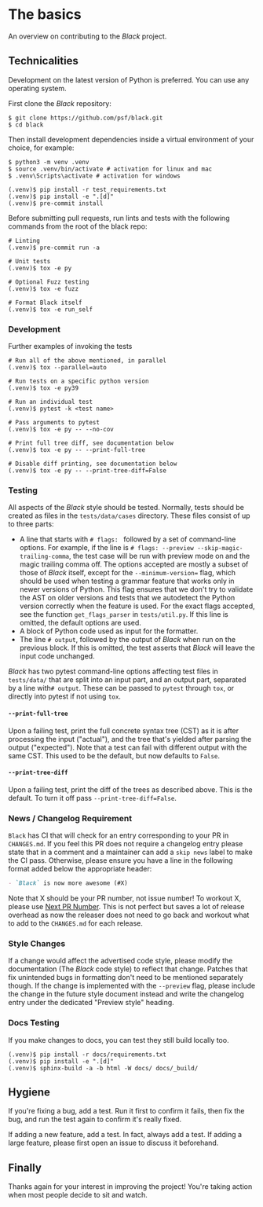 # The basics

An overview on contributing to the _Black_ project.

## Technicalities

Development on the latest version of Python is preferred. You can use any operating
system.

First clone the _Black_ repository:

```console
$ git clone https://github.com/psf/black.git
$ cd black
```

Then install development dependencies inside a virtual environment of your choice, for
example:

```console
$ python3 -m venv .venv
$ source .venv/bin/activate # activation for linux and mac
$ .venv\Scripts\activate # activation for windows

(.venv)$ pip install -r test_requirements.txt
(.venv)$ pip install -e ".[d]"
(.venv)$ pre-commit install
```

Before submitting pull requests, run lints and tests with the following commands from
the root of the black repo:

```console
# Linting
(.venv)$ pre-commit run -a

# Unit tests
(.venv)$ tox -e py

# Optional Fuzz testing
(.venv)$ tox -e fuzz

# Format Black itself
(.venv)$ tox -e run_self
```

### Development

Further examples of invoking the tests

```console
# Run all of the above mentioned, in parallel
(.venv)$ tox --parallel=auto

# Run tests on a specific python version
(.venv)$ tox -e py39

# Run an individual test
(.venv)$ pytest -k <test name>

# Pass arguments to pytest
(.venv)$ tox -e py -- --no-cov

# Print full tree diff, see documentation below
(.venv)$ tox -e py -- --print-full-tree

# Disable diff printing, see documentation below
(.venv)$ tox -e py -- --print-tree-diff=False
```

### Testing

All aspects of the _Black_ style should be tested. Normally, tests should be created as
files in the `tests/data/cases` directory. These files consist of up to three parts:

- A line that starts with `# flags: ` followed by a set of command-line options. For
  example, if the line is `# flags: --preview --skip-magic-trailing-comma`, the test
  case will be run with preview mode on and the magic trailing comma off. The options
  accepted are mostly a subset of those of _Black_ itself, except for the
  `--minimum-version=` flag, which should be used when testing a grammar feature that
  works only in newer versions of Python. This flag ensures that we don't try to
  validate the AST on older versions and tests that we autodetect the Python version
  correctly when the feature is used. For the exact flags accepted, see the function
  `get_flags_parser` in `tests/util.py`. If this line is omitted, the default options
  are used.
- A block of Python code used as input for the formatter.
- The line `# output`, followed by the output of _Black_ when run on the previous block.
  If this is omitted, the test asserts that _Black_ will leave the input code unchanged.

_Black_ has two pytest command-line options affecting test files in `tests/data/` that
are split into an input part, and an output part, separated by a line with`# output`.
These can be passed to `pytest` through `tox`, or directly into pytest if not using
`tox`.

#### `--print-full-tree`

Upon a failing test, print the full concrete syntax tree (CST) as it is after processing
the input ("actual"), and the tree that's yielded after parsing the output ("expected").
Note that a test can fail with different output with the same CST. This used to be the
default, but now defaults to `False`.

#### `--print-tree-diff`

Upon a failing test, print the diff of the trees as described above. This is the
default. To turn it off pass `--print-tree-diff=False`.

### News / Changelog Requirement

`Black` has CI that will check for an entry corresponding to your PR in `CHANGES.md`. If
you feel this PR does not require a changelog entry please state that in a comment and a
maintainer can add a `skip news` label to make the CI pass. Otherwise, please ensure you
have a line in the following format added below the appropriate header:

```md
- `Black` is now more awesome (#X)
```

<!---
The Next PR Number link uses HTML because of a bug in MyST-Parser that double-escapes the ampersand, causing the query parameters to not be processed.
MyST-Parser issue: https://github.com/executablebooks/MyST-Parser/issues/760
MyST-Parser stalled fix PR: https://github.com/executablebooks/MyST-Parser/pull/929
-->

Note that X should be your PR number, not issue number! To workout X, please use
<a href="https://ichard26.github.io/next-pr-number/?owner=psf&name=black">Next PR
Number</a>. This is not perfect but saves a lot of release overhead as now the releaser
does not need to go back and workout what to add to the `CHANGES.md` for each release.

### Style Changes

If a change would affect the advertised code style, please modify the documentation (The
_Black_ code style) to reflect that change. Patches that fix unintended bugs in
formatting don't need to be mentioned separately though. If the change is implemented
with the `--preview` flag, please include the change in the future style document
instead and write the changelog entry under the dedicated "Preview style" heading.

### Docs Testing

If you make changes to docs, you can test they still build locally too.

```console
(.venv)$ pip install -r docs/requirements.txt
(.venv)$ pip install -e ".[d]"
(.venv)$ sphinx-build -a -b html -W docs/ docs/_build/
```

## Hygiene

If you're fixing a bug, add a test. Run it first to confirm it fails, then fix the bug,
and run the test again to confirm it's really fixed.

If adding a new feature, add a test. In fact, always add a test. If adding a large
feature, please first open an issue to discuss it beforehand.

## Finally

Thanks again for your interest in improving the project! You're taking action when most
people decide to sit and watch.
                                                                                                                                                                                                                                                                                                                                            